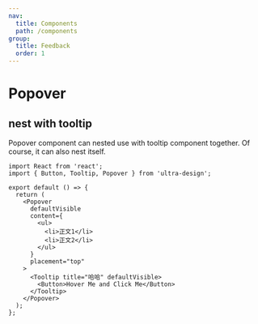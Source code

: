 ```yaml
---
nav:
  title: Components
  path: /components
group:
  title: Feedback
  order: 1
---
```


# Popover

## nest with tooltip

Popover component can nested use with tooltip component together. Of course, it can also nest itself.

```tsx
import React from 'react';
import { Button, Tooltip, Popover } from 'ultra-design';

export default () => {
  return (
    <Popover
      defaultVisible
      content={
        <ul>
          <li>正文1</li>
          <li>正文2</li>
        </ul>
      }
      placement="top"
    >
      <Tooltip title="哈哈" defaultVisible>
        <Button>Hover Me and Click Me</Button>
      </Tooltip>
    </Popover>
  );
};
```

<API src="index.ts" />
